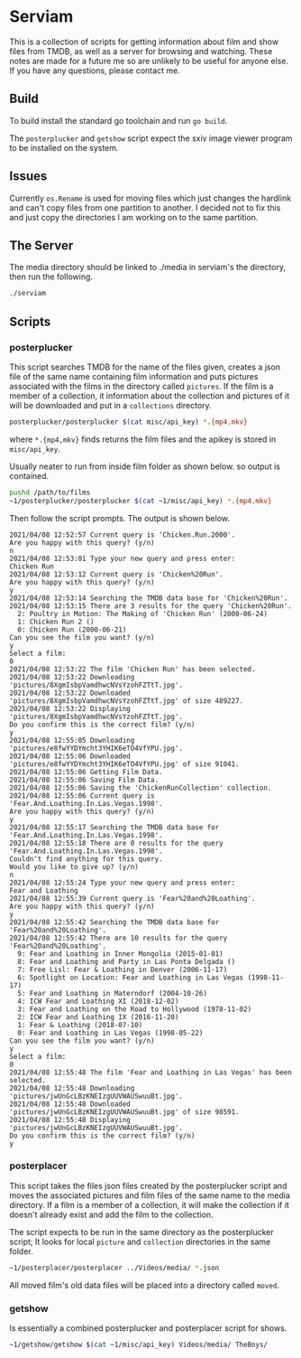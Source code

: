 # Serviam

This is a collection of scripts for getting information about film and show files from TMDB,
as well as a server for browsing and watching. These notes are made for a future me so are unlikely to be useful for anyone else. If you have any questions, please contact me.

## Build

To build install the standard go toolchain and run `go build`.

The `posterplucker` and `getshow` script expect the sxiv image viewer program
to be installed on the system.

## Issues

Currently `os.Rename` is used for moving files which just changes the hardlink and can't copy files from one partition to another. I decided not to fix this and just copy the directories I am working on to the same partition.

## The Server

The media directory should be linked to ./media in serviam's the directory,
then run the following.

```bash
./serviam
```

## Scripts

### posterplucker

This script searches TMDB for the name of the files given,
creates a json file of the same name containing film information
and puts pictures associated with the films
in the directory called `pictures`.
If the film is a member of a collection,
it information about the collection and pictures of it will be downloaded
and put in a `collections` directory.

```bash
posterplucker/posterplucker $(cat misc/api_key) *.{mp4,mkv}
```

where `*.{mp4,mkv}` finds returns the film files
and the apikey is stored in `misc/api_key`.


Usually neater to run from inside film folder as shown below.
so output is contained.

```bash
pushd /path/to/films
~1/posterplucker/posterplucker $(cat ~1/misc/api_key) *.{mp4,mkv}
```

Then follow the script prompts. The output is shown below.

```
2021/04/08 12:52:57 Current query is 'Chicken.Run.2000'.
Are you happy with this query? (y/n)
n
2021/04/08 12:53:01 Type your new query and press enter:
Chicken Run
2021/04/08 12:53:12 Current query is 'Chicken%20Run'.
Are you happy with this query? (y/n)
y
2021/04/08 12:53:14 Searching the TMDB data base for 'Chicken%20Run'.
2021/04/08 12:53:15 There are 3 results for the query 'Chicken%20Run'.
  2: Poultry in Motion: The Making of 'Chicken Run' (2000-06-24)
  1: Chicken Run 2 ()
  0: Chicken Run (2000-06-21)
Can you see the film you want? (y/n)
y
Select a film:
0
2021/04/08 12:53:22 The film 'Chicken Run' has been selected.
2021/04/08 12:53:22 Downloading 'pictures/8XgmIsbpVamdhwcNVsYzohFZTtT.jpg'.
2021/04/08 12:53:22 Downloaded 'pictures/8XgmIsbpVamdhwcNVsYzohFZTtT.jpg' of size 489227.
2021/04/08 12:53:22 Displaying 'pictures/8XgmIsbpVamdhwcNVsYzohFZTtT.jpg'.
Do you confirm this is the correct film? (y/n)
y
2021/04/08 12:55:05 Downloading 'pictures/e8fwYYDYmcht3YHIK6eTO4VfYPU.jpg'.
2021/04/08 12:55:06 Downloaded 'pictures/e8fwYYDYmcht3YHIK6eTO4VfYPU.jpg' of size 91041.
2021/04/08 12:55:06 Getting Film Data.
2021/04/08 12:55:06 Saving Film Data.
2021/04/08 12:55:06 Saving the 'ChickenRunCollection' collection.
2021/04/08 12:55:06 Current query is 'Fear.And.Loathing.In.Las.Vegas.1998'.
Are you happy with this query? (y/n)
y
2021/04/08 12:55:17 Searching the TMDB data base for 'Fear.And.Loathing.In.Las.Vegas.1998'.
2021/04/08 12:55:18 There are 0 results for the query 'Fear.And.Loathing.In.Las.Vegas.1998'.
Couldn't find anything for this query.
Would you like to give up? (y/n)
n
2021/04/08 12:55:24 Type your new query and press enter:
Fear and Loathing
2021/04/08 12:55:39 Current query is 'Fear%20and%20Loathing'.
Are you happy with this query? (y/n)
y
2021/04/08 12:55:42 Searching the TMDB data base for 'Fear%20and%20Loathing'.
2021/04/08 12:55:42 There are 10 results for the query 'Fear%20and%20Loathing'.
  9: Fear and Loathing in Inner Mongolia (2015-01-01)
  8: Fear and Loathing and Party in Las Ponta Delgada ()
  7: Free Lisl: Fear & Loathing in Denver (2006-11-17)
  6: Spotlight on Location: Fear and Loathing in Las Vegas (1998-11-17)
  5: Fear and Loathing in Materndorf (2004-10-26)
  4: ICW Fear and Loathing XI (2018-12-02)
  3: Fear and Loathing on the Road to Hollywood (1978-11-02)
  2: ICW Fear and Loathing IX (2016-11-20)
  1: Fear & Loathing (2018-07-10)
  0: Fear and Loathing in Las Vegas (1998-05-22)
Can you see the film you want? (y/n)
y
Select a film:
0
2021/04/08 12:55:48 The film 'Fear and Loathing in Las Vegas' has been selected.
2021/04/08 12:55:48 Downloading 'pictures/jwUnGcLBzKNEIzgUUVWAUSwuuBt.jpg'.
2021/04/08 12:55:48 Downloaded 'pictures/jwUnGcLBzKNEIzgUUVWAUSwuuBt.jpg' of size 98591.
2021/04/08 12:55:48 Displaying 'pictures/jwUnGcLBzKNEIzgUUVWAUSwuuBt.jpg'.
Do you confirm this is the correct film? (y/n)
y
```


### posterplacer

This script takes the files json files created by the posterplucker script
and moves the associated pictures and film files of the same name
to the media directory. If a film is a member of a collection,
it will make the collection if it doesn't already exist
and add the film to the collection.

The script expects to be run in the same directory
as the posterplucker script;
It looks for local `picture` and `collection` directories in the same folder.

```bash
~1/posterplacer/posterplacer ../Videos/media/ *.json
```

All moved film's old data files will be placed into a directory called `moved`.

### getshow

Is essentially a combined posterplucker and posterplacer script for shows.

```bash
~1/getshow/getshow $(cat ~1/misc/api_key) Videos/media/ TheBoys/
```
